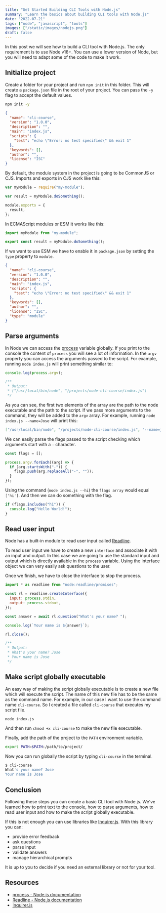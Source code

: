 ```yaml
---
title: "Get Started Building CLI Tools with Node.js"
summary: "Learn the basics about building CLI tools with Node.js"
date: "2022-07-21"
tags: ["node", "javascript", "tools"]
images: ["/static/images/nodejs.png"]
draft: false
---
```


<TOCInline toc={props.toc} asDisclosure />

In this post we will see how to build a CLI tool with Node.js. The only requirement is to use Node v18+. You can use a lower version of Node, but you will need to adapt some of the code to make it work.

## Initialize project

Create a folder for your project and run `npm init` in this folder. This will create a `package.json` file in the root of your project. You can pass the `-y` flag to accept the default values.

```sh
npm init -y
```

```json showLineNumbers
{
  "name": "cli-course",
  "version": "1.0.0",
  "description": "",
  "main": "index.js",
  "scripts": {
    "test": "echo \"Error: no test specified\" && exit 1"
  },
  "keywords": [],
  "author": "",
  "license": "ISC"
}
```

By default, the module system in the project is going to be CommonJS or CJS. Imports and exports in CJS work like this:

```js {1, 5, 6, 7} showLineNumbers
var myModule = require("my-module");

var result = myModule.doSomething();

module.exports = {
  result,
};
```

In ECMAScript modules or ESM it works like this:

```js {1, 3} showLineNumbers
import myModule from "my-module";

export const result = myModule.doSomething();
```

If we want to use ESM we have to enable it in `package.json` by setting the `type` property to `module`.

```json {12} showLineNumbers
{
  "name": "cli-course",
  "version": "1.0.0",
  "description": "",
  "main": "index.js",
  "scripts": {
    "test": "echo \"Error: no test specified\" && exit 1"
  },
  "keywords": [],
  "author": "",
  "license": "ISC",
  "type": "module"
}
```

## Parse arguments

In Node we can access the [process](https://nodejs.org/api/process.html) variable globally. If you print to the console the content of `process` you will see a lot of information. In the `argv` property you can access the arguments passed to the script. For example, running `node index.js` will print something similar to:

```js showLineNumbers
console.log(process.argv);

/**
 * Output:
 * ["/usr/local/bin/node", "/projects/node-cli-course/index.js"]
 */
```

As you can see, the first two elements of the array are the path to the node executable and the path to the script. If we pass more arguments to the command, they will be added to the `argv` array. For example, running `node index.js --name=Jose` will print this:

```json showLineNumbers
["/usr/local/bin/node", "/projects/node-cli-course/index.js", "--name=jose"]
```

We can easily parse the flags passed to the script checking which arguments start with a `-` character.

```js {4:5} showLineNumbers
const flags = [];

process.argv.forEach((arg) => {
  if (arg.startsWith("-")) {
    flags.push(arg.replaceAll("-", ""));
  }
});
```

Using the command (`node index.js --hi`) the `flags array` would equal `['hi']`.
And then we can do something with the flag.

```js showLineNumbers
if (flags.includes("hi")) {
  console.log("Hello World!");
}
```

## Read user input

Node has a built-in module to read user input called [Readline](https://nodejs.org/api/readline.html).

To read user input we have to create a new `interface` and associate it with an input and output. In this case we are going to use the standard input and output which is directly available in the `process` variable. Using the interface object we can very easily ask questions to the user.

Once we finish, we have to close the interface to stop the process.

```js showLineNumbers
import * as readline from "node:readline/promises";

const rl = readline.createInterface({
  input: process.stdin,
  output: process.stdout,
});

const answer = await rl.question("What's your name? ");

console.log(`Your name is ${answer}`);

rl.close();

/**
 * Output:
 * What's your name? Jose
 * Your name is Jose
 */
```

## Make script globally executable

An easy way of making the script globally executable is to create a new file which will execute the script.
The name of this new file has to be the same as the command name. For example, in our case I want to use the command name `cli-course`. So I created a file called `cli-course` that executes my script file.

```bash:cli-course
node index.js
```

And then run `chmod +x cli-course` to make the new file executable.

Finally, add the path of the project to the `PATH` environment variable.

```bash
export PATH=$PATH:/path/to/project/
```

Now you can run globally the script by typing `cli-course` in the terminal.

```bash
$ cli-course
What's your name? Jose
Your name is Jose
```

## Conclusion

Following these steps you can create a basic CLI tool with Node.js. We've learned how to print text to the console, how to parse arguments, how to read user input and how to make the script globally executable.

If this is not enough you can use libraries like [Inquirer.js](https://www.npmjs.com/package/inquirer). With this library you can:

- provide error feedback
- ask questions
- parse input
- validate answers
- manage hierarchical prompts

It is up to you to decide if you need an external library or not for your tool.

## Resources

- [process - Node.js documentation](https://nodejs.org/api/process.html)
- [Readline - Node.js documentation](https://nodejs.org/api/readline.html)
- [Inquirer.js](https://www.npmjs.com/package/inquirer)

